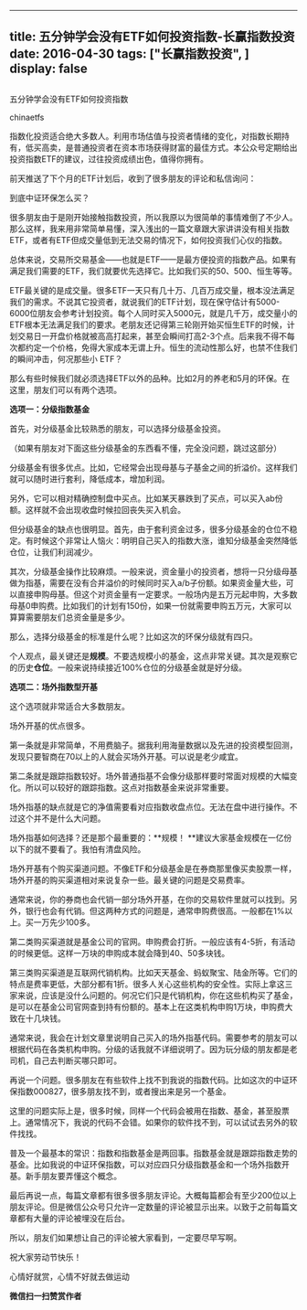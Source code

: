 
---
title:  五分钟学会没有ETF如何投资指数-长赢指数投资
date: 2016-04-30
tags: ["长赢指数投资", ]
display: false
---


## 



五分钟学会没有ETF如何投资指数




chinaetfs




指数化投资适合绝大多数人。利用市场估值与投资者情绪的变化，对指数长期持有，低买高卖，是普通投资者在资本市场获得财富的最佳方式。本公众号定期给出投资指数ETF的建议，过往投资成绩出色，值得你拥有。


前天推送了下个月的ETF计划后，收到了很多朋友的评论和私信询问：



到底中证环保怎么买？



很多朋友由于是刚开始接触指数投资，所以我原以为很简单的事情难倒了不少人。那么这样，我来用非常简单易懂，深入浅出的一篇文章跟大家讲讲没有相关指数ETF，或者有ETF但成交量低到无法交易的情况下，如何投资我们心仪的指数。





总体来说，交易所交易基金——也就是ETF——是最方便投资的指数产品。如果有满足我们需要的ETF，我们就要优先选择它。比如我们买的50、500、恒生等等。



ETF最关键的是成交量。很多ETF一天只有几十万、几百万成交量，根本没法满足我们的需求。不说其它投资者，就说我们的ETF计划，现在保守估计有5000-6000位朋友会参考计划投资。每个人同时买入5000元，就是几千万，成交量小的ETF根本无法满足我们的要求。老朋友还记得第三轮刚开始买恒生ETF的时候，计划交易日一开盘价格就被高高打起来，甚至会瞬间打高2-3个点。后来我不得不每次都约定一个价格，免得大家成本无谓上升。恒生的流动性那么好，也禁不住我们的瞬间冲击，何况那些小 ETF？



那么有些时候我们就必须选择ETF以外的品种。比如2月的养老和5月的环保。在这里，朋友们可以有两个选项。





**选项一：分级指数基金**



首先，对分级基金比较熟悉的朋友，可以选择分级基金投资。



（如果有朋友对下面这些分级基金的东西看不懂，完全没问题，跳过这部分）



分级基金有很多优点。比如，它经常会出现母基与子基金之间的折溢价。这样我们就可以随时进行套利，降低成本，增加利润。



另外，它可以相对精确控制盘中买点。比如某天暴跌到了买点，可以买入ab份额。这样就不会出现收盘时候拉回丧失买入机会。



但分级基金的缺点也很明显。首先，由于套利资金过多，很多分级基金的仓位不稳定。有时候这个非常让人恼火：明明自己买入的指数大涨，谁知分级基金突然降低仓位，让我们利润减少。



其次，分级基金操作比较麻烦。一般来说，资金量小的投资者，想将一只分级母基做为指基，需要在没有合并溢价的时候同时买入a/b子份额。如果资金量大些，可以直接申购母基。但这个对资金量有一定要求。一般场内是五万元起申购，大多数母基0申购费。比如我们的计划有150份，如果一份就需要申购五万元，大家可以算算需要朋友们总资金量是多少。



那么，选择分级基金的标准是什么呢？比如这次的环保分级就有四只。



个人观点，最关键还是**规模**。不要选规模小的基金，这点非常关键。其次是观察它的历史**仓位**。一般来说持续接近100%仓位的分级基金就是好分级。





**选项二：场外指数型开基**



这个选项就非常适合大多数朋友。



场外开基的优点很多。



第一条就是非常简单，不用费脑子。据我利用海量数据以及先进的投资模型回测，发现只要智商在70以上的人就会买场外开基。可以说是老少咸宜。



第二条就是跟踪指数较好。场外普通指基不会像分级那样要时常面对规模的大幅变化。所以可以较好的跟踪指数。这点对指数基金来说非常重要。



场外指基的缺点就是它的净值需要看对应指数收盘点位。无法在盘中进行操作。不过这个并不是什么大问题。



场外指基如何选择？还是那个最重要的：**规模！ **建议大家基金规模在一亿份以下的就不要看了。我怕有清盘风险。



场外开基有个购买渠道问题。不像ETF和分级基金是在券商那里像买卖股票一样，场外开基的购买渠道相对来说复杂一些。最关键的问题是交易费率。



通常来说，你的券商也会代销一部分场外开基，在你的交易软件里就可以找到。另外，银行也会有代销。但这两种方式的问题是，通常申购费很高。一般都在1%以上。买一万先少100多。



第二类购买渠道就是基金公司的官网。申购费会打折。一般应该有4-5折，有活动的时候更低。这样一万块的申购成本就会降到40、50多块钱。



第三类购买渠道是互联网代销机构。比如天天基金、蚂蚁聚宝、陆金所等。它们的特点是费率更低，大部分都有1折。很多人关心这些机构的安全性。实际上拿这三家来说，应该是没什么问题的。何况它们只是代销机构，你在这些机构买了基金，是可以在基金公司官网查到持有份额的。基本上在这类机构申购1万块，申购费大致在十几块钱。





通常来说，我会在计划文章里说明自己买入的场外指基代码。需要参考的朋友可以根据代码在各类机构申购。分级的话我就不详细说明了。因为玩分级的朋友都是老司机，自己去判断买哪只即可。





再说一个问题。很多朋友在有些软件上找不到我说的指数代码。比如这次的中证环保指数000827，很多朋友找不到，或者搜出来是另一个基金。



这里的问题实际上是，很多时候，同样一个代码会被用在指数、基金，甚至股票上。通常情况下，我说的代码不会错。如果你的软件找不到，可以试试去另外的软件找找。



普及一个最基本的常识：指数和指数基金是两回事。指数基金就是跟踪指数走势的基金。比如我说的中证环保指数，可以对应四只分级指数基金和一个场外指数开基。新手朋友要弄懂这个概念。





最后再说一点，每篇文章都有很多很多朋友评论。大概每篇都会有至少200位以上朋友评论。但是微信公众号只允许一定数量的评论被显示出来。以致于之前每篇文章都有大量的评论被埋没在后台。



所以，朋友们如果想让自己的评论被大家看到，一定要尽早写啊。





祝大家劳动节快乐！

心情好就赏，心情不好就去做运动


**微信扫一扫赞赏作者**













